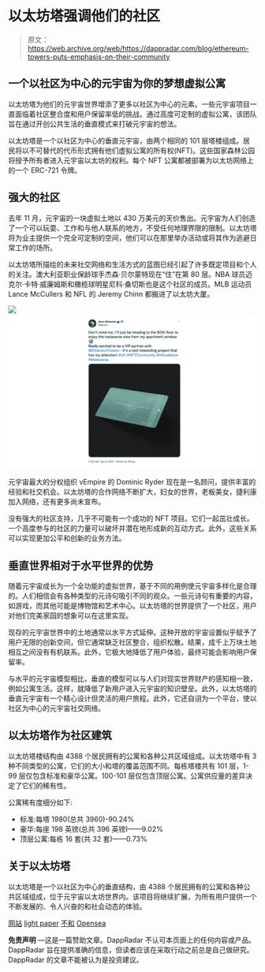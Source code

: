 # 以太坊塔强调他们的社区

> 原文：<https://web.archive.org/web/https://dappradar.com/blog/ethereum-towers-puts-emphasis-on-their-community>

## 一个以社区为中心的元宇宙为你的梦想虚拟公寓

以太坊塔为他们的元宇宙世界增添了更多以社区为中心的元素。一些元宇宙项目一直面临着社区整合度和用户保留率低的挑战。通过高度可定制的虚拟公寓，该团队旨在通过开创公共生活的垂直模式来打破元宇宙的想法。

以太坊塔是一个以社区为中心的垂直元宇宙，由两个相同的 101 层塔楼组成。居民将以不可替代的代币形式拥有他们虚拟公寓的所有权(NFT)。这些国家森林公园将授予所有者进入元宇宙以太坊的权利。每个 NFT 公寓都被部署为以太坊网络上的一个 ERC-721 令牌。

## 强大的社区

去年 11 月，元宇宙的一块虚拟土地以 430 万美元的天价售出。元宇宙为人们创造了一个可以玩耍、工作和与他人联系的地方，不受任何地理界限的限制。以太坊塔将为业主提供一个完全可定制的空间，他们可以在那里举办活动或将其作为逃避日常工作的场所。

以太坊塔所描绘的未来社交网络和生活方式的蓝图已经引起了许多既定项目和个人的关注。澳大利亚职业保龄球手杰森·贝尔蒙特现在“住”在第 80 层。NBA 球员迈克尔·卡特·威廉姆斯和橄榄球明星尼科·桑切斯也是这个社区的成员。MLB 运动员 Lance McCullers 和 NFL 的 Jeremy Chinn 都搬进了以太坊大厦。

![](img/55631788c4dd5a008c278e1d67ba5fb3.png)![](img/12d95879528c49d7044621ead189223e.png)

元宇宙最大的分权组织 vEmpire 的 Dominic Ryder 现在是一名顾问，提供丰富的经验和社交机会。以太坊塔的合作网络不断扩大，妇女的世界，老板美女，捷利康加入网络，还有更多尚未宣布。

没有强大的社区支持，几乎不可能有一个成功的 NFT 项目。它们一起茁壮成长。一个高度参与的社区的力量可以破坏并潜在地形成新的互动方式。此外，这些关系可以实现更加公平和创新的业务方法。

## 垂直世界相对于水平世界的优势

随着元宇宙成长为一个全功能的虚拟世界，基于不同的用例使元宇宙多样化是合理的。人们相信会有各种类型的元诗句吸引不同的观众。一些元诗句有重要的内容，如游戏，而其他可能是博物馆和艺术中心。以太坊塔的世界提供了一个社区，用户对他们完美家园的想象可以在这里实现。

现存的元宇宙世界中的土地通常以水平方式延伸。这种开放的宇宙设置似乎赋予了用户无限的创新空间，但它通常缺乏社区整合，组织松散。结果，成千上万块土地相互之间没有有机联系。此外，它极大地降低了用户体验，最终可能会影响用户保留率。

与水平的元宇宙模型相比，垂直的模型可以与人们对现实世界财产的感知相一致，例如公寓生活。这样，就降低了新用户进入元宇宙的知识壁垒。此外，以太坊塔的垂直元宇宙有一个精心设计但灵活的用户旅程。此外，它还自诩为一个平台，使以社区为中心的元宇宙社交网络。

## 以太坊塔作为社区建筑

以太坊塔楼结构由 4388 个居民拥有的公寓和各种公共区域组成。以太坊塔中有 3 种不同类型的公寓，它们的大小和塔的覆盖范围不同。每栋塔楼共有 101 层，1-99 层仅包含标准和豪华公寓。100-101 层仅包含顶层公寓。公寓供应量的差异决定了它们的稀有性。

公寓稀有度细分如下:

*   标准:每塔 1980(总共 3960)-90.24%
*   豪华:每座 198 英镑(总共 396 英镑)——9.02%
*   顶层公寓:每栋 16 套(共 32 套)——0.73%

## 关于以太坊塔

以太坊塔是一个以社区为中心的垂直结构，由 4388 个居民拥有的公寓和各种公共区域组成，位于元宇宙以太坊世界内。该项目将继续扩展，为所有用户提供一个不断发展的、令人兴奋的和社会动态的体验。

[网站](https://web.archive.org/web/20230117215129/https://ethereumtowers.com/)
[light paper](https://web.archive.org/web/20230117215129/https://ethereumtowers.com/#LIGHTPAPER)
[不和](https://web.archive.org/web/20230117215129/https://discord.gg/ethereumtowers)
[Opensea](https://web.archive.org/web/20230117215129/https://opensea.io/collection/ethereum-towers)

**免责声明** —这是一篇赞助文章。DappRadar 不认可本页面上的任何内容或产品。DappRadar 旨在提供准确的信息，但读者应该在采取行动之前总是自己做研究。DappRadar 的文章不能被认为是投资建议。